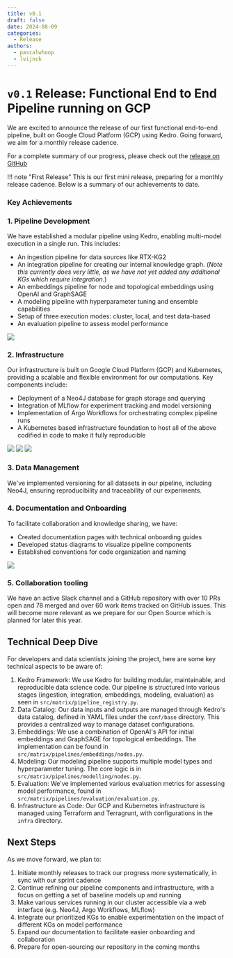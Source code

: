 ```yaml
---
title: v0.1
draft: false 
date: 2024-08-09 
categories:
  - Release
authors:
  - pascalwhoop
  - lvijnck
---
```


# `v0.1` Release: Functional End to End Pipeline running on GCP

We are excited to announce the release of our first functional end-to-end pipeline, built on Google Cloud Platform (GCP) using Kedro. Going forward, we aim for a monthly release cadence.


<!-- more -->

For a complete summary of our progress, please check out the [release on GitHub](https://github.com/everycure-org/matrix/releases/tag/v0.1)

!!! note "First Release"
    This is our first mini release, preparing for a monthly release cadence. Below is a summary of our achievements to date.

### Key Achievements

### 1. Pipeline Development

We have established a modular pipeline using Kedro, enabling multi-model execution in a single run. This includes:

- An ingestion pipeline for data sources like RTX-KG2
- An integration pipeline for creating our internal knowledge graph. (_Note this currently does very little, as we have not yet added any additional KGs which require integration._)
- An embeddings pipeline for node and topological embeddings using OpenAI and GraphSAGE
- A modeling pipeline with hyperparameter tuning and ensemble capabilities
- Setup of three execution modes: cluster, local, and test data-based
- An evaluation pipeline to assess model performance

![](attachments/ss_kedroviz.png)

### 2. Infrastructure

Our infrastructure is built on Google Cloud Platform (GCP) and Kubernetes, providing a scalable and flexible environment for our computations. Key components include:

- Deployment of a Neo4J database for graph storage and querying
- Integration of MLflow for experiment tracking and model versioning
- Implementation of Argo Workflows for orchestrating complex pipeline runs
- A Kubernetes based infrastructure foundation to host all of the above codified in code to make it fully reproducible

![](./attachments/ss_mlflow.png)
![](./attachments/ss_argo.png)
![](./attachments/ss_neo4j.png)

### 3. Data Management

We've implemented versioning for all datasets in our pipeline, including Neo4J, ensuring reproducibility and traceability of our experiments.

### 4. Documentation and Onboarding

To facilitate collaboration and knowledge sharing, we have:

- Created documentation pages with technical onboarding guides
- Developed status diagrams to visualize pipeline components
- Established conventions for code organization and naming

![](./attachments/ss_docs.png)

### 5. Collaboration tooling 

We have an active Slack channel and a GitHub repository with over 10 PRs open and 78 merged and over 60 work items tracked on GitHub issues. This will become more relevant as we prepare
for our Open Source which is planned for later this year.

## Technical Deep Dive

For developers and data scientists joining the project, here are some key technical aspects to be aware of:

1. Kedro Framework: We use Kedro for building modular, maintainable, and reproducible data science code. Our pipeline is structured into various stages (ingestion, integration, embeddings, modeling, evaluation) as seen in `src/matrix/pipeline_registry.py`.
2. Data Catalog: Our data inputs and outputs are managed through Kedro's data catalog, defined in YAML files under the `conf/base` directory. This provides a centralized way to manage dataset configurations.
3. Embeddings: We use a combination of OpenAI's API for initial embeddings and GraphSAGE for topological embeddings. The implementation can be found in `src/matrix/pipelines/embeddings/nodes.py`.
4. Modeling: Our modeling pipeline supports multiple model types and hyperparameter tuning. The core logic is in `src/matrix/pipelines/modelling/nodes.py`.
5. Evaluation: We've implemented various evaluation metrics for assessing model performance, found in `src/matrix/pipelines/evaluation/evaluation.py`.
6. Infrastructure as Code: Our GCP and Kubernetes infrastructure is managed using Terraform and Terragrunt, with configurations in the `infra` directory.

## Next Steps

As we move forward, we plan to:

1. Initiate monthly releases to track our progress more systematically, in sync with our sprint cadence
2. Continue refining our pipeline components and infrastructure, with a focus on getting a set of baseline models up and running
3. Make various services running in our cluster accessible via a web interface (e.g. Neo4J, Argo Workflows, MLflow)
3. Integrate our prioritized KGs to enable experimentation on the impact of different KGs on model performance
4. Expand our documentation to facilitate easier onboarding and collaboration
5. Prepare for open-sourcing our repository in the coming months
